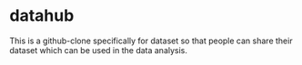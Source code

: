 # datahub

This is a github-clone specifically for dataset so that people can share their dataset which can be used 
in the data analysis.
